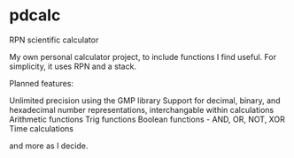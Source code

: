 # pdcalc
RPN scientific calculator

My own personal calculator project, to include functions I find useful. For simplicity, it uses RPN and a stack.

Planned features:

Unlimited precision using the GMP library
Support for decimal, binary, and hexadecimal number representations, interchangable within calculations
Arithmetic functions
Trig functions
Boolean functions - AND, OR, NOT, XOR
Time calculations

and more as I decide.

